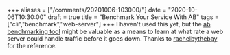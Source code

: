 +++
aliases = ["/comments/20201006-103000/"]
date = "2020-10-06T10:30:00"
draft = true
title = "Benchmark Your Service With AB"
tags = ["cli","benchmark","web-server"]
+++
I haven't used this yet, but the [ab benchmarking tool](https://httpd.apache.org/docs/2.4/programs/ab.html) might be valuable as a means to learn at what rate a web server could handle traffic before it goes down. Thanks to [rachelbythebay](https://rachelbythebay.com/w/2020/03/10/rps/) for the reference.
